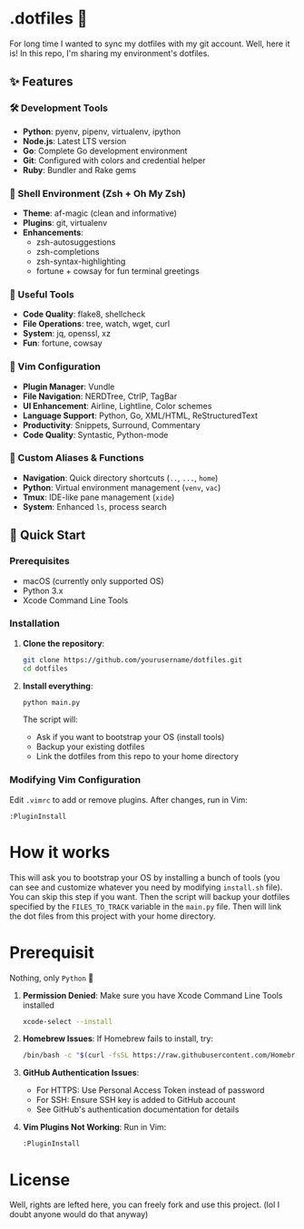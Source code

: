 # .dotfiles 👾
For long time I wanted to sync my dotfiles with my git account. Well, here it is! In this repo, I'm 
sharing my environment's dotfiles.

## ✨ Features

### 🛠️ Development Tools
- **Python**: pyenv, pipenv, virtualenv, ipython
- **Node.js**: Latest LTS version
- **Go**: Complete Go development environment
- **Git**: Configured with colors and credential helper
- **Ruby**: Bundler and Rake gems

### 🐚 Shell Environment (Zsh + Oh My Zsh)
- **Theme**: af-magic (clean and informative)
- **Plugins**: git, virtualenv
- **Enhancements**: 
  - zsh-autosuggestions
  - zsh-completions  
  - zsh-syntax-highlighting
  - fortune + cowsay for fun terminal greetings

### 🔧 Useful Tools
- **Code Quality**: flake8, shellcheck
- **File Operations**: tree, watch, wget, curl
- **System**: jq, openssl, xz
- **Fun**: fortune, cowsay

### 📝 Vim Configuration
- **Plugin Manager**: Vundle
- **File Navigation**: NERDTree, CtrlP, TagBar
- **UI Enhancement**: Airline, Lightline, Color schemes
- **Language Support**: Python, Go, XML/HTML, ReStructuredText
- **Productivity**: Snippets, Surround, Commentary
- **Code Quality**: Syntastic, Python-mode

### 🎨 Custom Aliases & Functions
- **Navigation**: Quick directory shortcuts (`..`, `...`, `home`)
- **Python**: Virtual environment management (`venv`, `vac`)
- **Tmux**: IDE-like pane management (`xide`)
- **System**: Enhanced `ls`, process search

## 🚀 Quick Start

### Prerequisites
- macOS (currently only supported OS)
- Python 3.x
- Xcode Command Line Tools

### Installation

1. **Clone the repository**:
   ```bash
   git clone https://github.com/yourusername/dotfiles.git
   cd dotfiles
   ```

2. **Install everything**:
   ```bash
   python main.py
   ```
   
   The script will:
   - Ask if you want to bootstrap your OS (install tools)
   - Backup your existing dotfiles
   - Link the dotfiles from this repo to your home directory

### Modifying Vim Configuration
Edit `.vimrc` to add or remove plugins. After changes, run in Vim:
```vim
:PluginInstall
```

# How it works
This will ask you to bootstrap your OS by installing a bunch of tools (you can see and customize whatever you need by modifying `install.sh` file). You can skip this step if you want. Then the script will backup your dotfiles specified by the `FILES_TO_TRACK` variable in the `main.py` file. Then will link the dot files from this project with your home directory. 

# Prerequisit
Nothing, only `Python` 🐍

1. **Permission Denied**: Make sure you have Xcode Command Line Tools installed
   ```bash
   xcode-select --install
   ```

2. **Homebrew Issues**: If Homebrew fails to install, try:
   ```bash
   /bin/bash -c "$(curl -fsSL https://raw.githubusercontent.com/Homebrew/install/HEAD/install.sh)"
   ```

3. **GitHub Authentication Issues**: 
   - For HTTPS: Use Personal Access Token instead of password
   - For SSH: Ensure SSH key is added to GitHub account
   - See GitHub's authentication documentation for details

4. **Vim Plugins Not Working**: Run in Vim:
   ```vim
   :PluginInstall
   ```

# License
Well, rights are lefted here, you can freely fork and use this project. (lol I doubt anyone would do that anyway)